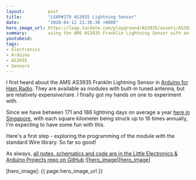 ```yaml
---
layout:         post
title:          "LEAP#379 AS3935 Lightning Sensor"
date:           "2018-04-12 21:36:30 +0800"
hero_image_url: https://leap.tardate.com/playground/AS3935/assets/AS3935_build.jpg
summary:        using the AMS AS3935 Franklin Lightning Sensor with an Arduino with the Wire library
youtubeid:
tags:
- Electronics
- Arduino
- AS3935
- Sensors
---
```


I first heard about the AMS AS3935 Franklin Lightning Sensor in
[Arduino for Ham Radio](https://www.goodreads.com/book/show/23432504-arduino-for-ham-radio).
They are available as modules with built-in tuned antenna, but are relatively expensive/rare. I finally got my hands on one to experiment with.

Since we have between 171 and 186 lightning days on average a year
[here in Singapore](https://mothership.sg/2016/05/singapore-is-the-lightning-capital-of-the-world/),
with each square kilometer being struck up to 16 times annually,
I'm expecting to have some fun with this.

Here's a first step - exploring the programming of the module with the standard Wire library. So far so good!

As always, [all notes, schematics and code are in the Little Electronics & Arduino Projects repo on GitHub][project]
[![hero_image][hero_image]][project]

[leap]: https://leap.tardate.com
[project]: https://github.com/tardate/LittleArduinoProjects/tree/master/playground/AS3935
[hero_image]: {{ page.hero_image_url }}
